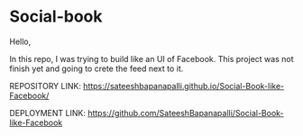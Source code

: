 # Social-book

Hello,

In this repo, I was trying to build like an UI of Facebook. This project was not finish yet and going to crete the feed next to it.

REPOSITORY LINK: https://sateeshbapanapalli.github.io/Social-Book-like-Facebook/

DEPLOYMENT LINK:  https://github.com/SateeshBapanapalli/Social-Book-like-Facebook
